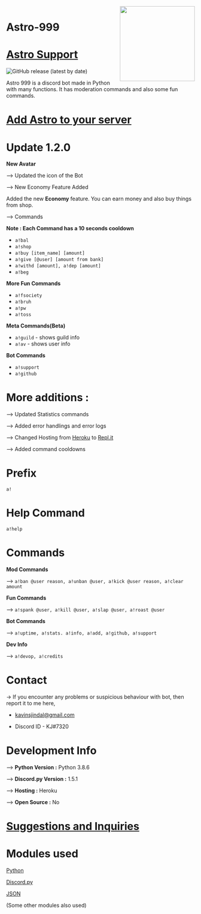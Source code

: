 <img src = "https://cdn.discordapp.com/attachments/794184757499527189/802411753568337970/invert.png" align="right" height="200" width="200">

# Astro-999
 
# [Astro Support](https://discord.gg/JaekSMuje9)

 ![GitHub release (latest by date)](https://img.shields.io/github/v/release/kavinjindal/Astro-999?style=for-the-badge)


Astro 999 is a discord bot made in Python with many functions. It has moderation commands and also some fun commands.

# [Add Astro to your server](https://discord.com/api/oauth2/authorize?client_id=795861753627672607&permissions=0&scope=bot)

# Update 1.2.0

**New Avatar**

--> Updated the icon of the Bot

 --> New Economy Feature Added

Added the new **Economy** feature. You can earn money and also buy things from shop. 

--> Commands

**Note : Each Command has a 10 seconds cooldown**

* `a!bal`
* `a!shop`
* `a!buy [item_name] [amount]`
* `a!give [@user] [amount from bank]`
* `a!withd [amount], a!dep [amount]`
* `a!beg`

**More Fun Commands**

* `a!fsociety`
* `a!bruh`
* `a!pw`
* `a!toss`

**Meta Commands(Beta)** 
* `a!guild` - shows guild info
* `a!av` - shows user info

**Bot Commands**
* `a!support`
* `a!github`

# More additions : 

--> Updated Statistics commands

--> Added error handlings and error logs

--> Changed Hosting from [Heroku](https://www.heroku.com/) to [Repl.it](https://repl.it/)

--> Added command cooldowns


# Prefix
`a!`

# Help Command
`a!help`

# Commands

**Mod Commands**

--> `a!ban @user reason, a!unban @user, a!kick @user reason, a!clear amount`

**Fun Commands**

--> `a!spank @user, a!kill @user, a!slap @user, a!roast @user`

**Bot Commands**

--> `a!uptime, a!stats. a!info, a!add, a!github, a!support`

**Dev Info**

--> `a!devop, a!credits`

# Contact

-> If you encounter any problems or suspicious behaviour with bot, then report it to me here,

* kavinsjindal@gmail.com

* Discord ID - KJ#7320

# Development Info

--> **Python Version :** Python 3.8.6

--> **Discord.py Version :** 1.5.1

--> **Hosting :** Heroku

--> **Open Source :** No

# [Suggestions and Inquiries](https://github.com/kavinjindal/Astro-999/issues)

# Modules used

[Python](https://www.python.org/)

[Discord.py](https://discordpy.readthedocs.io/en/latest/)

[JSON](https://www.json.org/)

(Some other modules also used)
